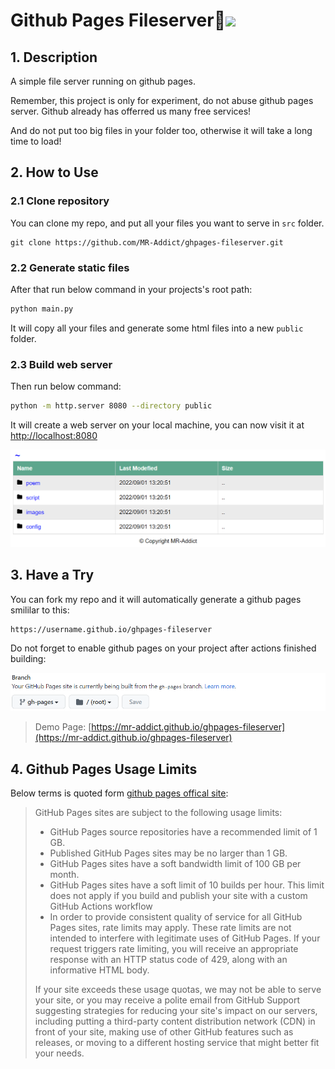 <h1>Github Pages Fileserver👻<img src="https://github.com/MR-Addict/ghpages-fileserver/actions/workflows/pages.yml/badge.svg?branch=main" />
</h1>

## 1. Description

A simple file server running on github pages.

Remember, this project is only for experiment, do not abuse github pages server. Github already has offerred us many free services!

And do not put too big files in your folder too, otherwise it will take a long time to load!

## 2. How to Use

### 2.1 Clone repository

You can clone my repo, and put all your files you want to serve in `src` folder.

```
git clone https://github.com/MR-Addict/ghpages-fileserver.git
```

### 2.2 Generate static files

After that run below command in your projects's root path:

```bash
python main.py
```

It will copy all your files and generate some html files into a new `public` folder.

### 2.3 Build web server

Then run below command:

```bash
python -m http.server 8080 --directory public
```

It will create a web server on your local machine, you can now visit it at [http://localhost:8080](http://localhost:8080)

![Demo](demo.png)

## 3. Have a Try

You can fork my repo and it will automatically generate a github pages smililar to this:

```
https://username.github.io/ghpages-fileserver
```

Do not forget to enable github pages on your project after actions finished building:

![Enable-github-pages](enable-ghpages.png)

> Demo Page: [https://mr-addict.github.io/ghpages-fileserver](https://mr-addict.github.io/ghpages-fileserver)

## 4. Github Pages Usage Limits

Below terms is quoted form [github pages offical site](https://docs.github.com/en/pages/getting-started-with-github-pages/about-github-pages):

> GitHub Pages sites are subject to the following usage limits:
> 
> - GitHub Pages source repositories have a recommended limit of 1 GB.
> - Published GitHub Pages sites may be no larger than 1 GB.
> - GitHub Pages sites have a soft bandwidth limit of 100 GB per month.
> - GitHub Pages sites have a soft limit of 10 builds per hour. This limit does not apply if you build and publish your site with a custom GitHub Actions workflow
> - In order to provide consistent quality of service for all GitHub Pages sites, rate limits may apply. These rate limits are not intended to interfere with legitimate uses of GitHub Pages. If your request triggers rate limiting, you will receive an appropriate response with an HTTP status code of 429, along with an informative HTML body.
> 
> If your site exceeds these usage quotas, we may not be able to serve your site, or you may receive a polite email from GitHub Support suggesting strategies for reducing your site's impact on our servers, including putting a third-party content distribution network (CDN) in front of your site, making use of other GitHub features such as releases, or moving to a different hosting service that might better fit your needs.
